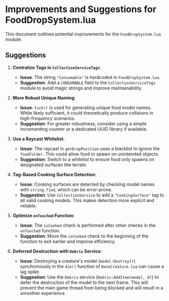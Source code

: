 # Improvements and Suggestions for FoodDropSystem.lua

This document outlines potential improvements for the `FoodDropSystem.lua` module.

## Suggestions

1.  **Centralize Tags in `CollectionServiceTags`**:
    *   **Issue**: The string `"Consumable"` is hardcoded in `FoodDropSystem.lua`. 
    *   **Suggestion**: Add a `CONSUMABLE` field to the `CollectionServiceTags` module to avoid magic strings and improve maintainability.

2.  **More Robust Unique Naming**:
    *   **Issue**: `tick()` is used for generating unique food model names. While likely sufficient, it could theoretically produce collisions in high-frequency scenarios.
    *   **Suggestion**: For greater robustness, consider using a simple incrementing counter or a dedicated UUID library if available.

3.  **Use a Raycast Whitelist**:
    *   **Issue**: The raycast in `getDropPosition` uses a blacklist to ignore the `foodFolder`. This could allow food to spawn on unintended objects.
    *   **Suggestion**: Switch to a whitelist to ensure food only spawns on designated surfaces like terrain.

4.  **Tag-Based Cooking Surface Detection**:
    *   **Issue**: Cooking surfaces are detected by checking model names with `string.find`, which can be error-prone.
    *   **Suggestion**: Use `CollectionService` to add a `"CookingSurface"` tag to all valid cooking models. This makes detection more explicit and reliable.

5.  **Optimize `onTouched` Function**:
    *   **Issue**: The `isCooked` check is performed after other checks in the `onTouched` function.
    *   **Suggestion**: Move the `isCooked` check to the beginning of the function to exit earlier and improve efficiency.

6.  **Deferred Destruction with `Debris` Service**:
    *   **Issue**: Destroying a creature's model (`model:Destroy()`) synchronously in the `die()` function of `BaseCreature.lua` can cause a lag spike.
    *   **Suggestion**: Use the `Debris` service (`Debris:AddItem(model, 0)`) to defer the destruction of the model to the next frame. This will prevent the main game thread from being blocked and will result in a smoother experience.
